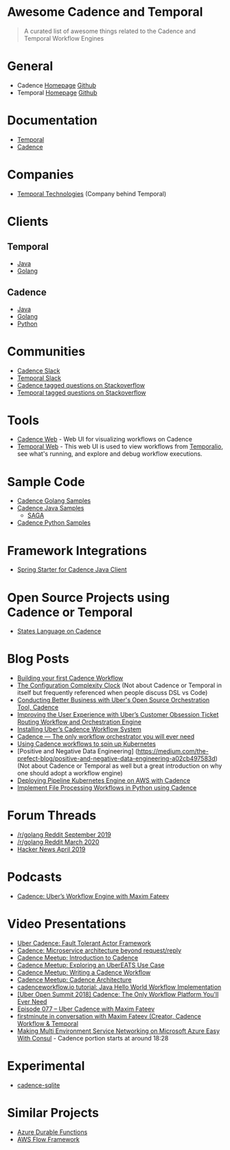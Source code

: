 
# Awesome Cadence and Temporal
> A curated list of awesome things related to the Cadence and Temporal Workflow Engines

# General
- Cadence [Homepage](https://cadenceworkflow.io/) [Github](https://github.com/uber/cadence)
- Temporal [Homepage](https://www.temporal.io/) [Github](https://github.com/temporalio/temporal) 

# Documentation
- [Temporal](https://docs.temporal.io/)
- [Cadence](https://cadenceworkflow.io/docs/cadence/)

# Companies
- [Temporal Technologies](https://www.temporal.io/) (Company behind Temporal)

# Clients

## Temporal
- [Java](https://github.com/temporalio/temporal-java-sdk)
- [Golang](https://github.com/temporalio/temporal-go-sdk)

## Cadence
- [Java](https://github.com/uber/cadence-java-client)
- [Golang](https://github.com/uber-go/cadence-client)
- [Python](https://github.com/firdaus/cadence-python)

# Communities
- [Cadence Slack](https://join.slack.com/t/uber-cadence/shared_invite/zt-dvjoiacm-1U2UM4R4mMxKhaRogEx_OQ)
- [Temporal Slack](https://temporalio.slack.com/join/shared_invite/zt-c1e99p8g-beF7~ZZW2HP6gGStXD8Nuw#/)
- [Cadence tagged questions on Stackoverflow](https://stackoverflow.com/questions/tagged/cadence-workflow)
- [Temporal tagged questions on Stackoverflow](https://stackoverflow.com/questions/tagged/temporal-workflow)

# Tools
- [Cadence Web](https://github.com/uber/cadence-web) - Web UI for visualizing workflows on Cadence
- [Temporal Web](https://github.com/temporalio/temporal-web) - This web UI is used to view workflows from [Temporalio](https://github.com/temporalio/temporal), see what's running, and explore and debug workflow executions.

# Sample Code
- [Cadence Golang Samples](https://github.com/uber-common/cadence-samples)
- [Cadence Java Samples](https://github.com/uber/cadence-java-samples)
  - [SAGA](https://github.com/uber/cadence-java-samples/blob/master/src/main/java/com/uber/cadence/samples/bookingsaga/TripBookingWorkflowImpl.java)
- [Cadence Python Samples](https://github.com/firdaus/cadence-python/tree/master/cadence/samples)

# Framework Integrations
- [Spring Starter for Cadence Java Client](https://github.com/szaluzhskiy/cadence-java-client-starter/tree/forReviewByCadenceTeam)


# Open Source Projects using Cadence or Temporal
- [States Language on Cadence](https://github.com/checkr/states-language-cadence)

# Blog Posts

- [Building your first Cadence Workflow](https://medium.com/stashaway-engineering/building-your-first-cadence-workflow-e61a0b29785)
- [The Configuration Complexity Clock](https://mikehadlow.blogspot.com/2012/05/configuration-complexity-clock.html) (Not about Cadence or Temporal in itself but frequently referenced when people discuss DSL vs Code)
- [Conducting Better Business with Uber's Open Source Orchestration Tool, Cadence](https://eng.uber.com/open-source-orchestration-tool-cadence-overview/)
- [Improving the User Experience with Uber’s Customer Obsession Ticket Routing Workflow and Orchestration Engine](https://eng.uber.com/customer-obsession-ticket-routing-workflow-and-orchestration-engine/)
- [Installing Uber’s Cadence Workflow System](http://russcurry.com/installing-ubers-cadence-workflow-system/)
- [Cadence — The only workflow orchestrator you will ever need](https://blog.usejournal.com/cadence-the-only-workflow-orchestrator-you-will-ever-need-ea8f74ed5563) 
- [Using Cadence workflows to spin up Kubernetes](https://banzaicloud.com/blog/introduction-to-cadence/)
- [Positive and Negative Data Engineering] (https://medium.com/the-prefect-blog/positive-and-negative-data-engineering-a02cb497583d) (Not about Cadence or Temporal as well but a great introduction on why one should adopt a workflow engine)
- [Deploying Pipeline Kubernetes Engine on AWS with Cadence](https://banzaicloud.com/blog/pke-on-cadence/)
- [Implement File Processing Workflows in Python using Cadence](https://onepointzero.app/posts/file-processing-workflows-cadence-python/)

# Forum Threads
- [/r/golang Reddit September 2019](https://www.reddit.com/r/golang/comments/d2vv1p/ubercadence_cadence_is_a_distributed_scalable/)
- [/r/golang Reddit March 2020](https://www.reddit.com/r/golang/comments/fn7034/building_your_first_cadence_workflow/)
- [Hacker News April 2019](https://news.ycombinator.com/item?id=19732447)

# Podcasts
- [Cadence: Uber’s Workflow Engine with Maxim Fateev](https://softwareengineeringdaily.com/2020/04/08/cadence-ubers-workflow-engine-with-maxim-fateev/)

# Video Presentations
- [Uber Cadence: Fault Tolerant Actor Framework](https://www.youtube.com/watch?v=qce_AqCkFys)
- [Cadence: Microservice architecture beyond request/reply](https://atscaleconference.com/videos/cadence-microservice-architecture-beyond-requestreply/)
- [Cadence Meetup: Introduction to Cadence](https://www.youtube.com/watch?v=-BuIkhlc-RM)
- [Cadence Meetup: Exploring an UberEATS Use Case](https://www.youtube.com/watch?v=-LRghQzfF8k)
- [Cadence Meetup: Writing a Cadence Workflow](https://www.youtube.com/watch?v=Nbz6XUBKdbM)
- [Cadence Meetup: Cadence Architecture](https://www.youtube.com/watch?v=5M5eiNBUf4Q)
- [cadenceworkflow.io tutorial: Java Hello World Workflow Implementation](https://www.youtube.com/watch?v=5mBLspVKOAI)
- [\[Uber Open Summit 2018\] Cadence: The Only Workflow Platform You'll Ever Need](https://www.youtube.com/watch?v=llmsBGKOuWI)
- [Episode 077 – Uber Cadence with Maxim Fateev](https://www.youtube.com/watch?v=y_Dz_JKR-vo)
- [firstminute in conversation with Maxim Fateev (Creator, Cadence Workflow & Temporal](https://www.youtube.com/watch?v=WcSiKjUuTKUw)
- [Making Multi Environment Service Networking on Microsoft Azure Easy With Consul](https://www.youtube.com/watch?v=kDlrM6sgk2k) - Cadence portion starts at around 18:28

# Experimental
- [cadence-sqlite](https://github.com/longquanzheng/cadence-extensions/tree/master/cadence-sqlite)

# Similar Projects
- [Azure Durable Functions](https://docs.microsoft.com/en-us/azure/azure-functions/durable/durable-functions-overview?tabs=csharp)
- [AWS Flow Framework](https://aws.amazon.com/swf/details/flow/)

